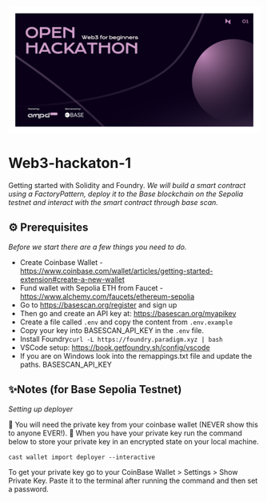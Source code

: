 ![Hackathon-3-banner](/hackathon-3-banner-github.png)

# Web3-hackaton-1
Getting started with Solidity and Foundry. _We will build a smart contract using a FactoryPattern, deploy it to the Base blockchain on the Sepolia testnet and interact with the smart contract through base scan._

## ⚙️ Prerequisites 
_Before we start there are a few things you need to do._
* Create Coinbase Wallet - https://www.coinbase.com/wallet/articles/getting-started-extension#create-a-new-wallet
* Fund wallet with Sepolia ETH from Faucet - https://www.alchemy.com/faucets/ethereum-sepolia
* Go to https://basescan.org/register and sign up
* Then go and create an API key at: https://basescan.org/myapikey
* Create a file called `.env` and copy the content from `.env.example`
* Copy your key into BASESCAN_API_KEY in the `.env` file.
* Install Foundry`curl -L https://foundry.paradigm.xyz | bash`
* VSCode setup: https://book.getfoundry.sh/config/vscode
* If you are on Windows look into the remappings.txt file and update the paths. 
BASESCAN_API_KEY

## ✨Notes (for Base Sepolia Testnet)
_Setting up deployer_

🚨 You will need the private key from your coinbase wallet (NEVER show this to anyone EVER!).
🔐 When you have your private key run the command below to store your private key in an encrypted state on your local machine.
```
cast wallet import deployer --interactive
```
To get your private key go to your CoinBase Wallet > Settings > Show Private Key. Paste it to the terminal after running the command and then set a password.

